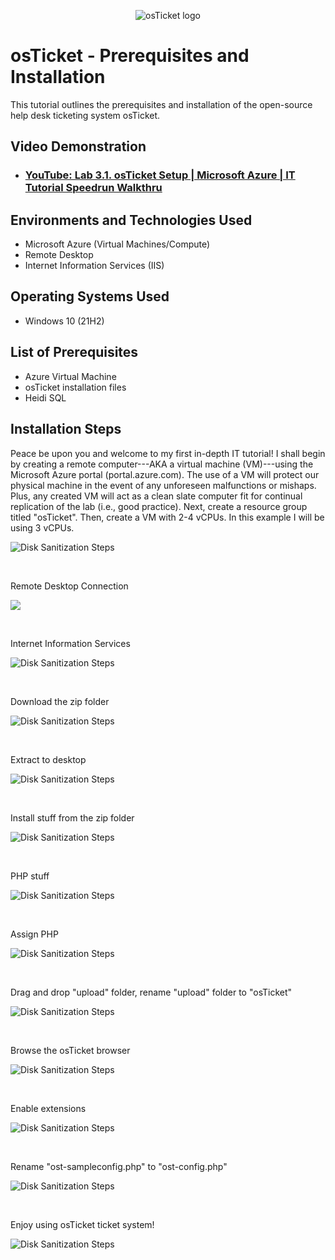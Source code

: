 <p align="center">
<img src="https://i.imgur.com/Clzj7Xs.png" alt="osTicket logo"/>
</p>

<h1>osTicket - Prerequisites and Installation</h1>
This tutorial outlines the prerequisites and installation of the open-source help desk ticketing system osTicket.<br />


<h2>Video Demonstration</h2>

- ### [YouTube: Lab 3.1. osTicket Setup | Microsoft Azure | IT Tutorial Speedrun Walkthru](https://youtu.be/t7shFAn6G8Q)

<h2>Environments and Technologies Used</h2>

- Microsoft Azure (Virtual Machines/Compute)
- Remote Desktop
- Internet Information Services (IIS)

<h2>Operating Systems Used </h2>

- Windows 10</b> (21H2)

<h2>List of Prerequisites</h2>

- Azure Virtual Machine
- osTicket installation files
- Heidi SQL

<h2>Installation Steps</h2>

<p>
</p>
<p>
Peace be upon you and welcome to my first in-depth IT tutorial! I shall begin by creating a remote computer---AKA a virtual machine (VM)---using the Microsoft Azure portal (portal.azure.com). The use of a VM will protect our physical machine in the event of any unforeseen malfunctions or mishaps. Plus, any created VM will act as a clean slate computer fit for continual replication of the lab (i.e., good practice). Next, create a resource group titled "osTicket". Then, create a VM with 2-4 vCPUs. In this example I will be using 3 vCPUs.
<p>
</p>
<p>

<img src="https://github.com/user-attachments/assets/256d4d5c-fce6-49ca-a4cc-1a865ec48b8f" alt="Disk Sanitization Steps"/>
<p>
<br />
  
<p>
</p>
<p>
Remote Desktop Connection
<p>
</p>
<p>

<img src="https://github.com/user-attachments/assets/8873d88a-baf4-4155-9655-eebc94a583ed"/>
<p>
<br />
  
<p>
</p>
<p>
Internet Information Services
<p>
</p>
<p>

<img src="https://github.com/user-attachments/assets/490990a7-9471-48e7-b7fd-a6ba6bfe5906" alt="Disk Sanitization Steps"/>
<p>
<br />
  
<p>
</p>
<p>
Download the zip folder
<p>
</p>
<p>

<img src="https://github.com/user-attachments/assets/0eda6fe3-d447-4183-ad23-7b308f6b5d16" alt="Disk Sanitization Steps"/>
<p>
<br />
  
<p>
</p>
<p>
Extract to desktop
<p>
</p>
<p>

<img src="https://github.com/user-attachments/assets/cabc17e2-371e-47e6-a92c-a4ac35372066" alt="Disk Sanitization Steps"/>
<p>
<br />
  
<p>
</p>
<p>
Install stuff from the zip folder
<p>
</p>
<p>

<img src="https://github.com/user-attachments/assets/caa421eb-671e-4bd0-ba95-16e339cd1878" alt="Disk Sanitization Steps"/>
<p>
<br />
  
<p>
</p>
<p>
PHP stuff
<p>
</p>
<p>

<img src="https://github.com/user-attachments/assets/f274ab11-b8c8-4042-a862-000c45b4b86e" alt="Disk Sanitization Steps"/>
<p>
<br />
  
<p>
</p>
<p>
Assign PHP 
<p>
</p>
<p>

<img src="https://github.com/user-attachments/assets/40d7c9fd-b489-4ebc-98a4-e70cafd92dcb" alt="Disk Sanitization Steps"/>
<p>
<br />
  
<p>
</p>
<p>
Drag and drop "upload" folder, rename "upload" folder to "osTicket"
<p>
</p>
<p>

<img src="https://github.com/user-attachments/assets/0d81b638-389e-47e8-9376-84aa8ebfb5ab" alt="Disk Sanitization Steps"/>
<p>
<br />
  
<p>
</p>
<p>
Browse the osTicket browser
<p>
</p>
<p>

<img src="https://github.com/user-attachments/assets/81e2f9cd-cce5-4dfc-8c4e-6e66189279c9" alt="Disk Sanitization Steps"/>
<p>
<br />
  
<p>
</p>
<p>
Enable extensions
<p>
</p>
<p>

<img src="https://github.com/user-attachments/assets/060d0b62-44d6-4672-a432-68c9b3f84ecf" alt="Disk Sanitization Steps"/>
<p>
<br />
  
<p>
</p>
<p>
Rename "ost-sampleconfig.php" to "ost-config.php"
<p>
</p>
<p>

<img src="https://github.com/user-attachments/assets/aaa65441-802d-4291-b844-d9ba4e3029b1" alt="Disk Sanitization Steps"/>
<p>
<br />
  
<p>
</p>
<p>
Enjoy using osTicket ticket system!
<p>
</p>
<p>

<img src="https://github.com/user-attachments/assets/43af42ff-dd1c-47b5-bf1e-7dc0d052d611" alt="Disk Sanitization Steps"/>
<p>
<br />
  
<p>
</p>
<p>
